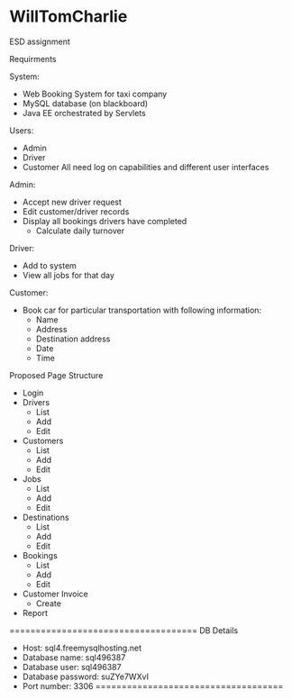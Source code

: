 # WillTomCharlie
ESD assignment

Requirments

System:
- Web Booking System for taxi company
- MySQL database (on blackboard)
- Java EE orchestrated by Servlets


Users:
- Admin
- Driver
- Customer
All need log on capabilities and different user interfaces


Admin:
- Accept new driver request
- Edit customer/driver records
- Display all bookings drivers have completed
  - Calculate daily turnover

Driver:
- Add to system
- View all jobs for that day

Customer:
- Book car for particular transportation with following information:
  - Name
  - Address
  - Destination address
  - Date
  - Time


Proposed Page Structure
- Login
- Drivers
  - List
  - Add
  - Edit
- Customers
  - List
  - Add
  - Edit
- Jobs
  - List
  - Add
  - Edit
- Destinations
  - List
  - Add
  - Edit
- Bookings
  - List
  - Add
  - Edit
- Customer Invoice
  - Create
- Report

====================================
DB Details

- Host: sql4.freemysqlhosting.net
- Database name: sql496387
- Database user: sql496387
- Database password: suZYe7WXvI
- Port number: 3306
====================================
